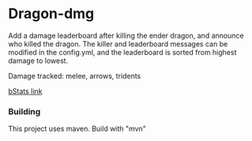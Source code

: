 # Dragon-dmg #

Add a damage leaderboard after killing the ender dragon, and announce who killed the dragon. The killer and leaderboard messages can be modified in the config.yml, and the leaderboard is sorted from highest damage to lowest. 

Damage tracked: melee, arrows, tridents

[bStats link](https://bstats.org/plugin/bukkit/Dragon-dmg/13878)

### Building ###

This project uses maven. Build with "mvn"